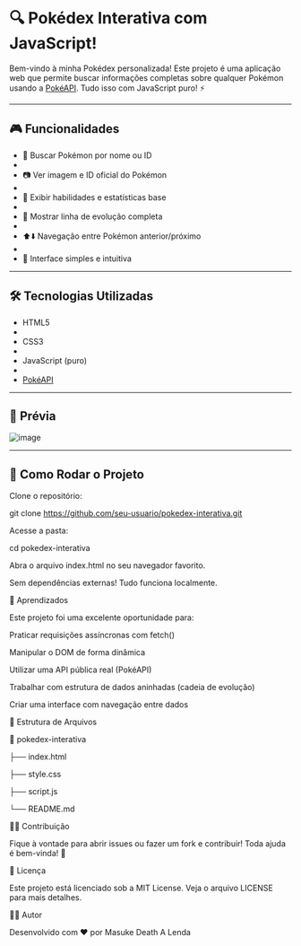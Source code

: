 # 🔍 Pokédex Interativa com JavaScript!

Bem-vindo à minha Pokédex personalizada! 
Este projeto é uma aplicação web que permite buscar informações completas sobre qualquer Pokémon usando a
[PokéAPI](https://pokeapi.co/). Tudo isso com JavaScript puro! ⚡

---

## 🎮 Funcionalidades

- 🔎 Buscar Pokémon por nome ou ID
- 
- 📷 Ver imagem e ID oficial do Pokémon
- 
- 💪 Exibir habilidades e estatísticas base
- 
- 🌱 Mostrar linha de evolução completa
- 
- ⬆️⬇️ Navegação entre Pokémon anterior/próximo
- 
- 🎨 Interface simples e intuitiva

---

## 🛠️ Tecnologias Utilizadas

- HTML5
- 
- CSS3
- 
- JavaScript (puro)
- 
- [PokéAPI](https://pokeapi.co/)

---

## 📸 Prévia

![image](https://github.com/user-attachments/assets/c0bf81c8-f7ec-4870-8be9-166271ff8956)


---

## 🚀 Como Rodar o Projeto

Clone o repositório:
   
git clone https://github.com/seu-usuario/pokedex-interativa.git

Acesse a pasta:

cd pokedex-interativa

Abra o arquivo index.html no seu navegador favorito.

Sem dependências externas! Tudo funciona localmente.


🧠 Aprendizados

Este projeto foi uma excelente oportunidade para:

Praticar requisições assíncronas com fetch()

Manipular o DOM de forma dinâmica

Utilizar uma API pública real (PokéAPI)

Trabalhar com estrutura de dados aninhadas (cadeia de evolução)

Criar uma interface com navegação entre dados

📂 Estrutura de Arquivos

📁 pokedex-interativa

├── index.html

├── style.css

├── script.js

└── README.md

🙋‍♂️ Contribuição

Fique à vontade para abrir issues ou fazer um fork e contribuir! Toda ajuda é bem-vinda! 💖

📜 Licença

Este projeto está licenciado sob a MIT License. Veja o arquivo LICENSE para mais detalhes.

👨‍💻 Autor

Desenvolvido com ❤️ por Masuke Death A Lenda

